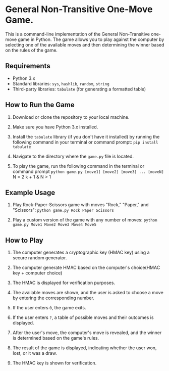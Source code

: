 # General Non-Transitive One-Move Game.

This is a command-line implementation of the General Non-Transitive one-move game in Python. The game allows you to play against the computer by selecting one of the available moves and then determining the winner based on the rules of the game.

## Requirements

- Python 3.x
- Standard libraries: `sys`, `hashlib`, `random`, `string`
- Third-party libraries: `tabulate` (for generating a formatted table)

## How to Run the Game

1. Download or clone the repository to your local machine.

2. Make sure you have Python 3.x installed.

3. Install the `tabulate` library (if you don't have it installed) by running the following command in your terminal or command prompt:
   `pip install tabulate`

4. Navigate to the directory where the `game.py` file is located.

5. To play the game, run the following command in the terminal or command prompt
   `python game.py [move1] [move2] [move3] ... [moveN]`
   N = 2 k + 1 & N > 1

## Example Usage

1. Play Rock-Paper-Scissors game with moves "Rock," "Paper," and "Scissors":
   `python game.py Rock Paper Scissors`

2. Play a custom version of the game with any number of moves:
   `python game.py Move1 Move2 Move3 Move4 Move5`

## How to Play

1. The computer generates a cryptographic key (HMAC key) using a secure random generator.

2. The computer generate HMAC based on the computer's choice(HMAC key + computer choice)

3. The HMAC is displayed for verification purposes.

4. The available moves are shown, and the user is asked to choose a move by entering the corresponding number.

5. If the user enters `0`, the game exits.

6. If the user enters `?`, a table of possible moves and their outcomes is displayed.

7. After the user's move, the computer's move is revealed, and the winner is determined based on the game's rules.

8. The result of the game is displayed, indicating whether the user won, lost, or it was a draw.

9. The HMAC key is shown for verification.
